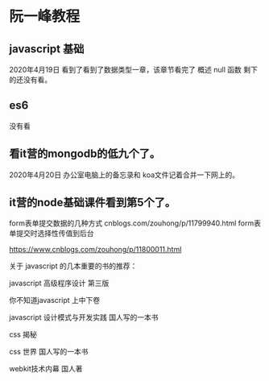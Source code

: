 ﻿# 阮一峰教程
## javascript 基础
2020年4月19日 看到了看到了数据类型一章，该章节看完了
概述
null
函数
剩下的还没有看。
## es6
没有看

## 看it营的mongodb的低九个了。

2020年4月20日 办公室电脑上的备忘录和 koa文件记着合并一下网上的。

## it营的node基础课件看到第5个了。
form表单提交数据的几种方式
cnblogs.com/zouhong/p/11799940.html
form表单提交时选择性传值到后台

https://www.cnblogs.com/zouhong/p/11800011.html

关于 javascript 的几本重要的书的推荐：

javascript 高级程序设计 第三版

你不知道javascript 上中下卷

javascript 设计模式与开发实践 国人写的一本书

css 揭秘

css 世界 国人写的一本书

webkit技术内幕 国人著


